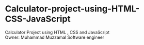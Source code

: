 # Calculator-project-using-HTML-CSS-JavaScript
Calculator Project using HTML , CSS and JavaScript
<br>
Owner: Muhammad Muzzamal
Software engineer

